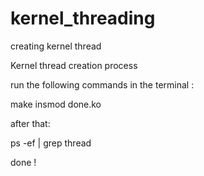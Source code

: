 # kernel_threading
creating kernel thread 


Kernel thread creation process 

run the following commands in the terminal : 

make
insmod done.ko


after that:

ps -ef | grep thread

done ! 




